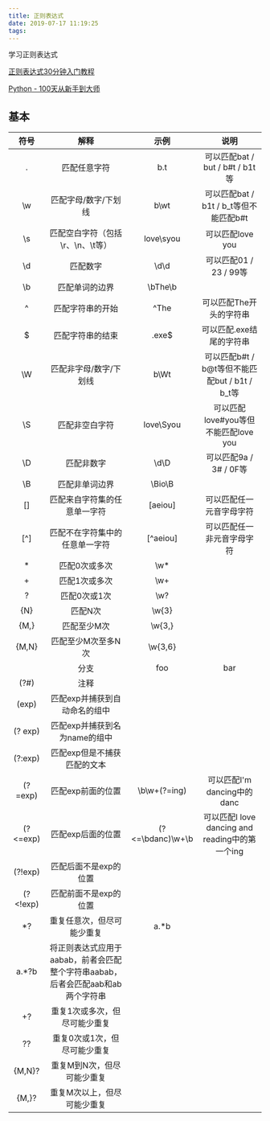 ```yaml
---
title: 正则表达式
date: 2019-07-17 11:19:25
tags:
---
```


学习正则表达式

[正则表达式30分钟入门教程](https://deerchao.net/tutorials/regex/regex.htm)

[Python - 100天从新手到大师](https://github.com/jackfrued/Python-100-Days)

## 基本

符号|解释|示例|说明
:-----:|:--------------------:|:--------------------:|:--------------------:
.|匹配任意字符|b.t|可以匹配bat / but / b#t / b1t等
\w|匹配字母/数字/下划线|b\wt|可以匹配bat / b1t / b_t等但不能匹配b#t
\s|匹配空白字符（包括\r、\n、\t等）|love\syou|可以匹配love you
\d|匹配数字|\d\d|可以匹配01 / 23 / 99等
\b|匹配单词的边界|\bThe\b|
^|匹配字符串的开始|^The|可以匹配The开头的字符串
$|匹配字符串的结束|.exe$|可以匹配.exe结尾的字符串
\W|匹配非字母/数字/下划线|b\Wt|可以匹配b#t / b@t等但不能匹配but / b1t / b_t等
\S|匹配非空白字符|love\Syou|可以匹配love#you等但不能匹配love you
\D|匹配非数字|\d\D|可以匹配9a / 3# / 0F等
\B|匹配非单词边界|\Bio\B|
[]|匹配来自字符集的任意单一字符|[aeiou]|可以匹配任一元音字母字符
[^]|匹配不在字符集中的任意单一字符|[^aeiou]|可以匹配任一非元音字母字符
*|匹配0次或多次|\w*|
+|匹配1次或多次|\w+|
?|匹配0次或1次|\w?|
{N}|匹配N次|\w{3}|
{M,}|匹配至少M次|\w{3,}|
{M,N}|匹配至少M次至多N次|\w{3,6}|
||分支|foo|bar|可以匹配foo或者bar
(?#)|注释||
(exp)|匹配exp并捕获到自动命名的组中||
(? <name>exp)|匹配exp并捕获到名为name的组中||
(?:exp)|匹配exp但是不捕获匹配的文本||
(?=exp)|匹配exp前面的位置|\b\w+(?=ing)|可以匹配I'm dancing中的danc
(?<=exp)|匹配exp后面的位置|(?<=\bdanc)\w+\b|可以匹配I love dancing and reading中的第一个ing
(?!exp)|匹配后面不是exp的位置||
(?<!exp)|匹配前面不是exp的位置||
*?|重复任意次，但尽可能少重复|a.*b
a.*?b|将正则表达式应用于aabab，前者会匹配整个字符串aabab，后者会匹配aab和ab两个字符串
+?|重复1次或多次，但尽可能少重复||
??|重复0次或1次，但尽可能少重复||
{M,N}?|重复M到N次，但尽可能少重复||
{M,}?|重复M次以上，但尽可能少重复||
